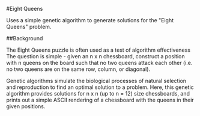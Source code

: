 #Eight Queens

Uses a simple genetic algorithm to generate solutions for the "Eight Queens" problem.

##Background

The Eight Queens puzzle is often used as a test of algorithm effectiveness  The question is simple - given an n x n chessboard, construct a position with n queens on the board such that no two queens attack each other (i.e. no two queens are on the same row, column, or diagonal).

Genetic algorithms simulate the biological processes of natural selection and reproduction to find an optimal solution to a problem. Here, this genetic algorithm provides solutions for n x n (up to n = 12) size chessboards, and prints out a simple ASCII rendering of a chessboard with the queens in their given positions.
